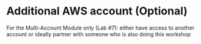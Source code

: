 # Additional AWS account (Optional)



For the Multi-Account Module only (Lab #7): either have access to another account or ideally partner with someone who is also doing this workshop
